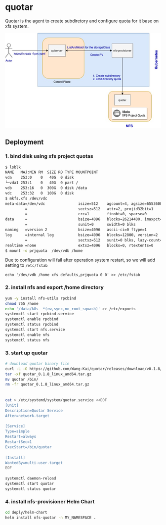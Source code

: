 # quotar

Quotar is the agent to create subdiretory and configure quota for it base on xfs system.

![](images/quotar-design.jpg)


## Deployment

### 1. bind disk using xfs project quotas


```bash
$ lsblk
NAME   MAJ:MIN RM  SIZE RO TYPE MOUNTPOINT
vda    253:0    0   40G  0 disk
└─vda1 253:1    0   40G  0 part /
vdb    253:16   0  300G  0 disk /data
vdc    253:32   0  100G  0 disk
$ mkfs.xfs /dev/vdc
meta-data=/dev/vdc               isize=512    agcount=4, agsize=6553600 blks
         =                       sectsz=512   attr=2, projid32bit=1
         =                       crc=1        finobt=0, sparse=0
data     =                       bsize=4096   blocks=26214400, imaxpct=25
         =                       sunit=0      swidth=0 blks
naming   =version 2              bsize=4096   ascii-ci=0 ftype=1
log      =internal log           bsize=4096   blocks=12800, version=2
         =                       sectsz=512   sunit=0 blks, lazy-count=1
realtime =none                   extsz=4096   blocks=0, rtextents=0
$ mount -o prjquota  /dev/vdb /home
```

Due to configuration will fail after operation system restart, so we will add setting to `/etc/fstab`

```
echo '/dev/vdb /home xfs defaults,prjquota 0 0' >> /etc/fstab
```


### 2. install nfs and export /home directory

```bash
yum -y install nfs-utils rpcbind
chmod 755 /home
echo '/data/k8s  *(rw,sync,no_root_squash)' >> /etc/exports
systemctl start rpcbind.service
systemctl enable rpcbind
systemctl status rpcbind
systemctl start nfs.service
systemctl enable nfs
systemctl status nfs
```

### 3. start up quotar

```bash
# download quotar binary file
curl -L -O https://github.com/Wang-Kai/quotar/releases/download/v0.1.8/quotar_0.1.8_linux_amd64.tar.gz
tar -xf quotar_0.1.8_linux_amd64.tar.gz
mv quotar /bin/
rm -fr quotar_0.1.8_linux_amd64.tar.gz


cat > /etc/systemd/system/quotar.service <<EOF
[Unit]
Description=Quotar Service
After=network.target

[Service]
Type=simple
Restart=always
RestartSec=1
ExecStart=/bin/quotar

[Install]
WantedBy=multi-user.target
EOF

systemctl daemon-reload
systemctl start quotar
systemctl status quotar
```

### 4. install nfs-provisioner Helm Chart


```bash
cd deply/helm-chart
helm install nfs-quotar -n MY_NAMESPACE .
```